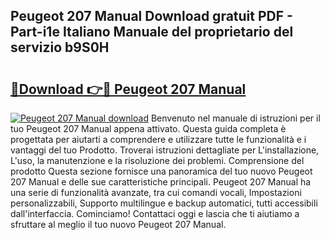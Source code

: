## Peugeot 207 Manual Download gratuit PDF - Part-i1e Italiano Manuale del proprietario del servizio b9S0H

# <h2><a href="http://dfgyxl.blite.top/?on=Peugeot+207+Manual">🔗Download 👉🔴 Peugeot 207 Manual</a></h2>

[![Peugeot 207 Manual download](https://i.imgur.com/lujVjoI.png)](http://dfgyxl.blite.top/?on=Peugeot+207+Manual)
Benvenuto nel manuale di istruzioni per il tuo Peugeot 207 Manual appena attivato. Questa guida completa è progettata per aiutarti a comprendere e utilizzare tutte le funzionalità e i vantaggi del tuo Prodotto. Troverai istruzioni dettagliate per L'installazione, L'uso, la manutenzione e la risoluzione dei problemi. Comprensione del prodotto Questa sezione fornisce una panoramica del tuo nuovo Peugeot 207 Manual e delle sue caratteristiche principali. Peugeot 207 Manual ha una serie di funzionalità avanzate, tra cui comandi vocali, Impostazioni personalizzabili, Supporto multilingue e backup automatici, tutti accessibili dall'interfaccia. Cominciamo! Contattaci oggi e lascia che ti aiutiamo a sfruttare al meglio il tuo nuovo Peugeot 207 Manual.
